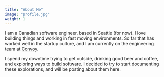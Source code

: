 ```yaml
---
title: "About Me"
image: "profile.jpg"
weight: 1
---
```


I am a Canadian software engineer, based in Seattle (for now). I love building things and working in fast moving environments. So far that has worked well in the startup culture, and I am currently on the engineering team at <a href="https://www.convoy.com" target="_blank">Convoy</a>.

I spend my downtime trying to get outside, drinking good beer and coffee, and exploring ways to build software. I decided to try to start documenting these explorations, and will be posting about them here.
